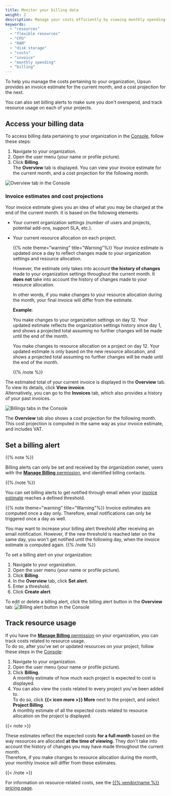 ```yaml
---
title: Monitor your billing data
weight: 2
description: Manage your costs efficiently by viewing monthly spending estimates and setting overspending alerts.
keywords:
  - "resources"
  - "flexible resources"
  - "CPU"
  - "RAM"
  - "disk storage"
  - "costs"
  - "invoice"
  - "monthly spending"
  - "billing"
---
```


To help you manage the costs pertaining to your organization,
Upsun provides an invoice estimate for the current month, and a cost projection for the next.

You can also set billing alerts to make sure you don't overspend,
and track resource usage on each of your projects.

## Access your billing data

To access billing data pertaining to your organization in the [Console](/administration/web/_index.md), follow these steps:

1. Navigate to your organization.
2. Open the user menu (your name or profile picture).
3. Click **Billing**.</br>
   The **Overview** tab is displayed.
   You can view your invoice estimate for the current month,
   and a cost projection for the following month.

![Overview tab in the Console](/images/billing/billing-overview-tab-console.png)

### Invoice estimates and cost projections

Your invoice estimate gives you an idea of what you may be charged at the end of the current month.
It is based on the following elements:

- Your current organization settings (number of users and projects, potential add-ons, support SLA, etc.).
- Your current resource allocation on each project.

  {{% note theme="warning" title="Warning"%}}
  Your invoice estimate is updated once a day to reflect changes made to your organization settings and resource allocation.
  
  However, the estimate only takes into account **the history of changes** made to your organization settings throughout the current month.
  It **does not** take into account the history of changes made to your resource allocation.
  
  In other words, if you make changes to your resource allocation during the month,
  your final invoice will differ from the estimate.

  **Example**:

  You make changes to your organization settings on day 12.
  Your updated estimate reflects the organization settings history since day 1,
  and shows a projected total assuming no further changes will be made until the end of the month.

  You make changes to resource allocation on a project on day 12.
  Your updated estimate is only based on the new resource allocation,
  and shows a projected total assuming no further changes will be made until the end of the month.

  {{% /note %}}

The estimated total of your current invoice is displayed in the **Overview** tab.
To view its details, click **View invoice**.</br>
Alternatively, you can go to the **Invoices** tab, which also provides a history of your past invoices.

![Billings tabs in the Console](/images/billing/invoices.png)

The **Overview** tab also shows a cost projection for the following month.
This cost projection is computed in the same way as your invoice estimate, and includes VAT.

## Set a billing alert

{{% note %}}

Billing alerts can only be set and received by the organization owner,
users with the [**Manage Billing** permission](/administration/users.md#organization-permissions),
and identified billing contacts.

{{% /note %}}

You can set billing alerts to get notified through email when your [invoice estimate](#invoice-estimates-and-cost-projections) reaches a defined threshold.

{{% note theme="warning" title="Warning"%}}
Invoice estimates are computed once a day only.
Therefore, email notifications can only be triggered once a day as well.

You may want to increase your billing alert threshold after receiving an email notification.
However, if the new threshold is reached later on the same day,
you won't get notified until the following day, when the invoice estimate is computed again.
{{% /note %}}

To set a billing alert on your organization:

1. Navigate to your organization.
2. Open the user menu (your name or profile picture).
3. Click **Billing**.</br>
4. In the **Overview** tab, click **Set alert**.
5. Enter a threshold.
6. Click **Create alert**.

To edit or delete a billing alert, click the billing alert button in the **Overview** tab:
![Billing alert button in the Console](/images/billing/billing-alert-button.png "0.1") 

## Track resource usage

If you have the [**Manage Billing** permission](/administration/users.md#organization-permissions) on your organization,
you can track costs related to resource usage.</br>
To do so, after you've set or updated resources on your project, follow these steps in the [Console](/administration/web/_index.md):

1. Navigate to your organization.
2. Open the user menu (your name or profile picture).
3. Click **Billing**.</br>
   A monthly estimate of how much each project is expected to cost is displayed.
4. You can also view the costs related to every project you've been added to.</br>
   To do so, click **{{< icon more >}} More** next to the project,
   and select **Project Billing**.</br>
   A monthly estimate of all the expected costs related to resource allocation on the project is displayed.

{{< note >}}

These estimates reflect the expected costs **for a full month** based on the way resources are allocated **at the time of viewing**.
They don't take into account the history of changes you may have made throughout the current month.</br>
Therefore, if you make changes to resource allocation during the month, your monthly invoice will differ from these estimates.

{{< /note >}}

For information on resource-related costs, see the [{{% vendor/name %}} pricing page](https://upsun.com/pricing/).


